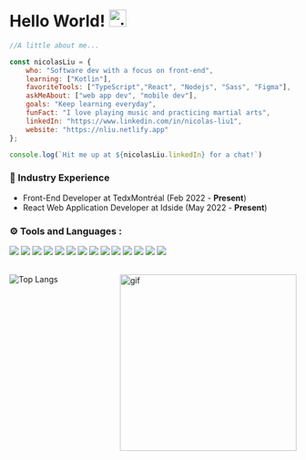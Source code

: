 <!-- # Hello World! 👋 -->
# Hello World! <img  alt ="gif" src="https://emojis.slackmojis.com/emojis/images/1643515250/12686/karate_blob_wave.gif?1643515250" width="30"/> 
<!--<img align="right" alt ="gif" src= "https://cdn.dribbble.com/users/1162077/screenshots/5403918/focus-animation.gif" width="300"/>-->

<!--![visitors](https://visitor-badge.laobi.icu/badge?page_id=nicolas-liu.nicolas-liu)-->


```javascript
//A little about me...

const nicolasLiu = {
    who: "Software dev with a focus on front-end",
    learning: ["Kotlin"],
    favoriteTools: ["TypeScript","React", "Nodejs", "Sass", "Figma"],
    askMeAbout: ["web app dev", "mobile dev"],
    goals: "Keep learning everyday",
    funFact: "I love playing music and practicing martial arts",
    linkedIn: "https://www.linkedin.com/in/nicolas-liu1",
    website: "https://nliu.netlify.app"
};

console.log(`Hit me up at ${nicolasLiu.linkedIn} for a chat!`)
```

### 💼 Industry Experience
- Front-End Developer at TedxMontréal
    (Feb 2022 - <b>Present</b>)
- React Web Application Developer at Idside
    (May 2022 - <b>Present</b>)

### ⚙️ Tools and Languages :

![](https://img.shields.io/badge/Editor-VS_Code-informational?style=flat&logo=visual-studio-code&logoColor=white&color=124bb5)
![](https://img.shields.io/badge/Code-ReactJs-informational?style=flat&logo=react&logoColor=white&color=124bb5)
![](https://img.shields.io/badge/Code-ReactNative-informational?style=flat&logo=react&logoColor=white&color=124bb5)
![](https://img.shields.io/badge/Tools-Figma-informational?style=flat&logo=figmal&logoColor=white&color=124bb5)
![](https://img.shields.io/badge/Code-Sass-informational?style=flat&logo=Sass&logoColor=white&color=124bb5)
![](https://img.shields.io/badge/Code-Nodejs-informational?style=flat&logo=nodejs&logoColor=white&color=124bb5)
![](https://img.shields.io/badge/Code-JavaScript-informational?style=flat&logo=javascript&logoColor=white&color=124bb5)
![](https://img.shields.io/badge/Code-TypeScript-informational?style=flat&logo=typescript&logoColor=white&color=124bb5)
![](https://img.shields.io/badge/Tools-MaterialUI-informational?style=flat&logo=MaterialUI&logoColor=white&color=124bb5)
![](https://img.shields.io/badge/Tools-KendoUI-informational?style=flat&logo=KendoUI&logoColor=white&color=124bb5)
![](https://img.shields.io/badge/Code-Java-informational?style=flat&logo=java&logoColor=white&color=124bb5)
![](https://img.shields.io/badge/Code-Php-informational?style=flat&logo=php&logoColor=white&color=124bb5)
![](https://img.shields.io/badge/Tools-Git-informational?style=flat&logo=git&logoColor=white&color=124bb5)
![](https://img.shields.io/badge/Code-Firebase-informational?style=flat&logo=Firebase&logoColor=white&color=124bb5)
<br>
&nbsp;
<!--<img align="right" alt ="gif" src= "https://cdn.dribbble.com/users/1500250/screenshots/4305931/justjake_dribbble.gif" width="300"/>-->
<!--<img align="right" alt ="gif" src= "https://mir-s3-cdn-cf.behance.net/project_modules/disp/7498b717965545.562c188adc4fb.gif" width="310"/>-->

                                                                                                
<!-- ![Nicolas' GitHub stats](https://github-readme-stats.vercel.app/api?username=Nicolas-Liu&show_icons=true&theme=prussian) -->

<!-- [![Top Langs](https://github-readme-stats.vercel.app/api/top-langs/?username=Nicolas-Liu&layout=compact)](https://github.com/Nicolas-Liu/github-readme-stats)  -->
 ![Top Langs](https://github-readme-stats.vercel.app/api/top-langs/?username=Nicolas-Liu&layout=compact&langs_count=8&hide_border=true&title_color=a8d1f7&icon_color=000000&text_color=93b2cf&bg_color=1d3e5c)
 <img align="right" alt ="gif" src= "https://68.media.tumblr.com/b66ca2325bb53abc88b9ebf80dda9097/tumblr_oodo3rjNzE1w5ovkto1_1280.gif" width="310"/>
